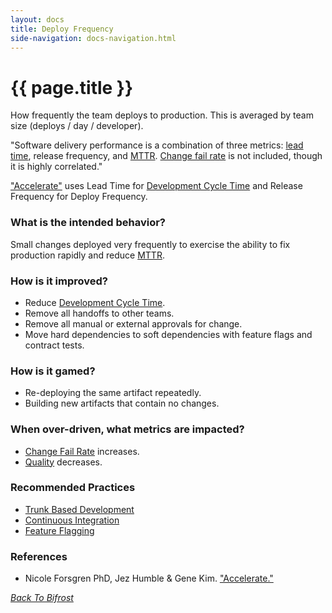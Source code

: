 ```yaml
---
layout: docs
title: Deploy Frequency
side-navigation: docs-navigation.html
---
```


# {{ page.title }}

How frequently the team deploys to production. This is
averaged by team size (deploys / day / developer).

"Software delivery performance is a combination of three metrics: [lead time](./development-cycle-time.html), release frequency, and [MTTR](./mean-time-to-repair.html). [Change fail rate](./change-fail-rate.html) is not included, though it is highly correlated."

["Accelerate"](https://itrevolution.com/book/accelerate/) uses Lead Time for [Development Cycle Time](./development-cycle-time.html) and Release Frequency for Deploy Frequency.

### What is the intended behavior?

Small changes deployed very frequently to exercise the ability to fix production
rapidly and reduce [MTTR](./mean-time-to-repair.html).

### How is it improved?

- Reduce [Development Cycle Time](./development-cycle-time.html).
- Remove all handoffs to other teams.
- Remove all manual or external approvals for change.
- Move hard dependencies to soft dependencies with feature flags and contract tests.

### How is it gamed?

- Re-deploying the same artifact repeatedly.
- Building new artifacts that contain no changes.

### When over-driven, what metrics are impacted?

- [Change Fail Rate](./change-fail-rate.html) increases.
- [Quality](./quality.html) decreases.

### Recommended Practices

- [Trunk Based Development](https://trunkbaseddevelopment.com/)
- [Continuous Integration](https://martinfowler.com/articles/continuousIntegration.html)
- [Feature Flagging](https://martinfowler.com/articles/feature-toggles.html)

### References
- Nicole Forsgren PhD, Jez Humble & Gene Kim. ["Accelerate."](https://itrevolution.com/book/accelerate/)

_[Back To Bifrost](../index.html)_



